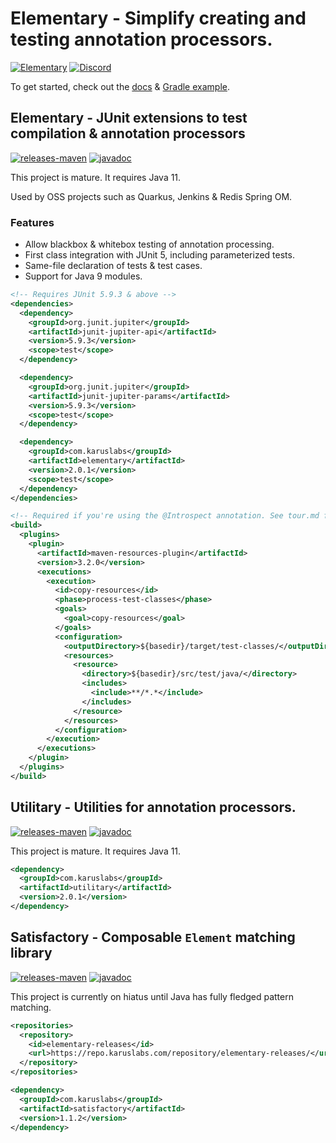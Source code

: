 # Elementary - Simplify creating and testing annotation processors.

[![Elementary](https://github.com/Pante/elementary/actions/workflows/build.yaml/badge.svg)](https://github.com/Pante/elementary/actions/workflows/build.yaml)
[![Discord](https://img.shields.io/discord/140273735772012544.svg?style=flat-square)](https://discord.gg/uE4C9NQ)

To get started, check out
the [docs](https://github.com/Pante/elementary/tree/master/docs/elementary/tour.md) & [Gradle example](https://github.com/toolforger/elementary-demo).

## Elementary - JUnit extensions to test compilation & annotation processors

[![releases-maven](https://img.shields.io/maven-central/v/com.karuslabs/elementary)](https://central.sonatype.com/artifact/com.karuslabs/elementary/)
[![javadoc](https://img.shields.io/badge/javadoc-stable-brightgreen.svg)](https://repo.karuslabs.com/repository/elementary/latest/elementary/apidocs/index.html)

This project is mature. It requires Java 11. 

Used by OSS projects such as Quarkus, Jenkins & Redis Spring OM.

### Features
* Allow blackbox & whitebox testing of annotation processing.
* First class integration with JUnit 5, including parameterized tests.
* Same-file declaration of tests & test cases.
* Support for Java 9 modules.

```XML
<!-- Requires JUnit 5.9.3 & above -->
<dependencies>
  <dependency>
    <groupId>org.junit.jupiter</groupId>
    <artifactId>junit-jupiter-api</artifactId>
    <version>5.9.3</version>
    <scope>test</scope>
  </dependency>

  <dependency>
    <groupId>org.junit.jupiter</groupId>
    <artifactId>junit-jupiter-params</artifactId>
    <version>5.9.3</version>
    <scope>test</scope>
  </dependency>

  <dependency>
    <groupId>com.karuslabs</groupId>
    <artifactId>elementary</artifactId>
    <version>2.0.1</version>
    <scope>test</scope>
  </dependency>
</dependencies>
```

```xml
<!-- Required if you're using the @Introspect annotation. See tour.md for a Gradle equivalent -->
<build>
  <plugins>
    <plugin>
      <artifactId>maven-resources-plugin</artifactId>
      <version>3.2.0</version>
      <executions>
        <execution>
          <id>copy-resources</id>
          <phase>process-test-classes</phase>
          <goals>
            <goal>copy-resources</goal>
          </goals>
          <configuration>
            <outputDirectory>${basedir}/target/test-classes/</outputDirectory>
            <resources>
              <resource>
                <directory>${basedir}/src/test/java/</directory>
                <includes>
                  <include>**/*.*</include>
                </includes>
              </resource>
            </resources>
          </configuration>
        </execution>
      </executions>
    </plugin>
  </plugins>
</build>
```

## Utilitary - Utilities for annotation processors.

[![releases-maven](https://img.shields.io/maven-central/v/com.karuslabs/utilitary)](https://central.sonatype.com/artifact/com.karuslabs/utilitary/)
[![javadoc](https://img.shields.io/badge/javadoc-stable-brightgreen.svg)](https://repo.karuslabs.com/repository/elementary/latest/utilitary/apidocs/index.html)

This project is mature. It requires Java 11.

```XML
<dependency>
  <groupId>com.karuslabs</groupId>
  <artifactId>utilitary</artifactId>
  <version>2.0.1</version>
</dependency>
```

## Satisfactory - Composable `Element` matching library

[![releases-maven](https://img.shields.io/maven-metadata/v/https/repo.karuslabs.com/repository/elementary-releases/com/karuslabs/satisfactory/maven-metadata.xml.svg)](https://repo.karuslabs.com/service/rest/repository/browse/elementary-releases/com/karuslabs/satisfactory/)
[![javadoc](https://img.shields.io/badge/javadoc-stable-brightgreen.svg)](https://repo.karuslabs.com/repository/elementary/latest/satisfactory/apidocs/index.html)

This project is currently on hiatus until Java has fully fledged pattern matching.

```xml
<repositories>
  <repository>
    <id>elementary-releases</id>
    <url>https://repo.karuslabs.com/repository/elementary-releases/</url>
  </repository>
</repositories>
```

```XML
<dependency>
  <groupId>com.karuslabs</groupId>
  <artifactId>satisfactory</artifactId>
  <version>1.1.2</version>
</dependency>
```
